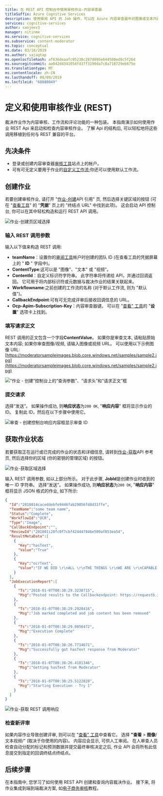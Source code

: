 ```yaml
---
title: 在 REST API 控制台中使用审核作业-内容审查器
titleSuffix: Azure Cognitive Services
description: 使用审阅 API 的 Job 操作，可以在 Azure 内容审查器中对图像或文本内容启动端到端内容审查作业。
services: cognitive-services
author: sanjeev3
manager: nitinme
ms.service: cognitive-services
ms.subservice: content-moderator
ms.topic: conceptual
ms.date: 03/18/2019
ms.author: sajagtap
ms.openlocfilehash: af636deaafc05238c287d095e644588ed8c5f26d
ms.sourcegitcommit: aa042d4341054f437f3190da7c8a718729eb675e
ms.translationtype: MT
ms.contentlocale: zh-CN
ms.lasthandoff: 08/09/2019
ms.locfileid: "68880049"
---
```

# <a name="define-and-use-moderation-jobs-rest"></a>定义和使用审核作业 (REST)

裁决作业作为内容审核、工作流和评论功能的一种包装。 本指南演示如何使用作业 REST Api 来启动和检查内容审核作业。 了解 Api 的结构后, 可以轻松地将这些调用移植到任何与 REST 兼容的平台。

## <a name="prerequisites"></a>先决条件

- 登录或创建内容审查器[审核工具](https://contentmoderator.cognitive.microsoft.com/)站点上的帐户。
- 可有可无定义要用于作业的[自定义工作流](./Review-Tool-User-Guide/Workflows.md);你还可以使用默认工作流。

## <a name="create-a-job"></a>创建作业

若要创建审核作业, 请打开 "[作业-创建](https://westus2.dev.cognitive.microsoft.com/docs/services/580519463f9b070e5c591178/operations/580519483f9b0709fc47f9c5)API 引用" 页, 然后选择关键区域的按钮 (可在 "[查看工具](https://contentmoderator.cognitive.microsoft.com/)" 的 "**凭据**" 页上的 "终结点 URL" 中找到此项)。 这会启动 API 控制台, 你可以在其中轻松构造和运行 REST API 调用。

![作业-创建页区域选择](images/test-drive-job-1.png)

### <a name="enter-rest-call-parameters"></a>输入 REST 调用参数

输入以下值来构造 REST 调用:

- **teamName**：设置你的[审阅工具](https://contentmoderator.cognitive.microsoft.com/)帐户时创建的团队 ID (在查看工具的凭据屏幕上的 " **ID** " 字段中)。
- **ContentType**:这可以是 "图像"、"文本" 或 "视频"。
- **ContentId**：自定义标识符字符串。 此字符串将传递给 API，并通过回调返回。 它可用于将内部标识符或元数据与裁决作业的结果关联起来。
- **Workflowname**:之前创建的工作流的名称 (对于默认工作流, 则为 "默认值")。
- **CallbackEndpoint**:可有可无完成评审后接收回调信息的 URL。
- **Ocp-Apim-Subscription-Key**：内容审查器键。 可以在 "[查看" 工具](https://contentmoderator.cognitive.microsoft.com)的 "**设置**" 选项卡上找到。

### <a name="fill-in-the-request-body"></a>填写请求正文

REST 调用的正文包含一个字段**ContentValue**。 如果你是审查文本, 请粘贴原始文本内容; 如果你审查图像/视频, 请输入图像或视频 URL。 可以使用以下示例图像 URL:[https://moderatorsampleimages.blob.core.windows.net/samples/sample2.jpg](https://moderatorsampleimages.blob.core.windows.net/samples/sample2.jpg)

![“作业 - 创建”控制台上的“查询参数”、“请求头”和“请求正文”框](images/job-api-console-inputs.PNG)

### <a name="submit-your-request"></a>提交请求

选择“发送”。 如果操作成功, 则**响应状态**为`200 OK`, "**响应内容**" 框将显示作业的 ID。 复制此 ID，然后在以下步骤中使用它。

![审查 - 创建控制台响应内容框显示审查 ID](images/test-drive-job-3.PNG)

## <a name="get-job-status"></a>获取作业状态

若要获取正在运行或已完成的作业的状态和详细信息, 请转到[作业-获取](https://westus2.dev.cognitive.microsoft.com/docs/services/580519463f9b070e5c591178/operations/580519483f9b0709fc47f9c3)API 参考页, 然后选择你的区域 (你的密钥的管理区域) 的按钮。

![作业-获取区域选择](images/test-drive-region.png)

输入 REST 调用参数, 如以上部分所示。 对于此步骤, **JobId**是创建作业时收到的唯一 ID 字符串。 选择“发送”。 如果操作成功, 则**响应状态**为`200 OK`, "**响应内容**" 框将显示 JSON 格式的作业, 如下所示:

```json
{  
  "Id":"2018014caceddebfe9446fab29056fd8d31ffe",
  "TeamName":"some team name",
  "Status":"Complete",
  "WorkflowId":"OCR",
  "Type":"Image",
  "CallBackEndpoint":"",
  "ReviewId":"201801i28fc0f7cbf424447846e509af853ea54",
  "ResultMetaData":[  
    {  
      "Key":"hasText",
      "Value":"True"
    },
    {  
      "Key":"ocrText",
      "Value":"IF WE DID \r\nALL \r\nTHE THINGS \r\nWE ARE \r\nCAPABLE \r\nOF DOING, \r\nWE WOULD \r\nLITERALLY \r\nASTOUND \r\nOURSELVE \r\n"
    }
  ],
  "JobExecutionReport":[  
    {  
      "Ts":"2018-01-07T00:38:29.3238715",
      "Msg":"Posted results to the Callbackendpoint: https://requestb.in/vxke1mvx"
    },
    {  
      "Ts":"2018-01-07T00:38:29.2928416",
      "Msg":"Job marked completed and job content has been removed"
    },
    {  
      "Ts":"2018-01-07T00:38:29.0856472",
      "Msg":"Execution Complete"
    },
    {  
      "Ts":"2018-01-07T00:38:26.7714671",
      "Msg":"Successfully got hasText response from Moderator"
    },
    {  
      "Ts":"2018-01-07T00:38:26.4181346",
      "Msg":"Getting hasText from Moderator"
    },
    {  
      "Ts":"2018-01-07T00:38:25.5122828",
      "Msg":"Starting Execution - Try 1"
    }
  ]
}
```

![作业-获取 REST 调用响应](images/test-drive-job-5.png)

### <a name="examine-the-new-reviews"></a>检查新评审

如果内容作业导致创建评审, 则可以在 "[查看" 工具](https://contentmoderator.cognitive.microsoft.com)中查看它。 选择 **"查看** > **图像**/文本视频/" (取决于你使用的内容)。 内容应会显示, 可供人工审阅。 在人审查人员检查自动分配的标记和预测数据并提交最终审核决定之后, 作业 API 会将所有此信息提交到指定的回调终结点终结点。

## <a name="next-steps"></a>后续步骤

在本指南中, 您学习了如何使用 REST API 创建和查询内容裁决作业。 接下来, 将作业集成到端到端裁决方案, 如[电子商务审核](./ecommerce-retail-catalog-moderation.md)教程。